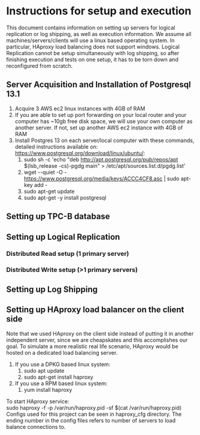 # Instructions for setup and execution
This document contains information on setting up servers for logical replication or log shipping, as well as execution information. We assume all machines/servers/clients will use a linux based operating system.
In particular, HAproxy load balancing does not support windows.
Logical Replication cannot be setup simultaneously with log shipping, so after finishing execution and tests on one setup, it has to be torn down and reconfigured from scratch.
## Server Acquisition and Installation of Postgresql 13.1
1. Acquire 3 AWS ec2 linux instances with 4GB of RAM
1. If you are able to set up port forwarding on your local router and your computer has ~10gb free disk space, we will use your own computer as another server. If not, set up another AWS ec2 instance with 4GB of RAM
1. Install Postgres 13 on each server/local computer with these commands, detailed instructions available on: https://www.postgresql.org/download/linux/ubuntu/:
    1. sudo sh -c 'echo "deb http://apt.postgresql.org/pub/repos/apt $(lsb_release -cs)-pgdg main" > /etc/apt/sources.list.d/pgdg.list'
    1. wget --quiet -O - https://www.postgresql.org/media/keys/ACCC4CF8.asc | sudo apt-key add -
    1. sudo apt-get update
    1. sudo apt-get -y install postgresql

## Setting up TPC-B database

## Setting up Logical Replication
### Distributed Read setup (1 primary server)
### Distributed Write setup (>1 primary servers)
## Setting up Log Shipping

## Setting up HAproxy load balancer on the client side
Note that we used HAproxy on the client side instead of putting it in another independent server, since we are cheapskates and this accomplishes our goal. To simulate a more realistic real life scenario, HAproxy would be hosted on a dedicated load balancing server.
1. If you use a DPKG based linux system:
    1. sudo apt update
    1. sudo apt-get install haproxy
1. If you use a RPM based linux system:
    1. yum install haproxy

To start HAproxy service:  
sudo haproxy -f <config name> -p /var/run/haproxy.pid -sf $(cat /var/run/haproxy.pid)  
Configs used for this project can be seen in haproxy_cfg directory. The ending number in the config files refers to number of servers to load balance connections to.



